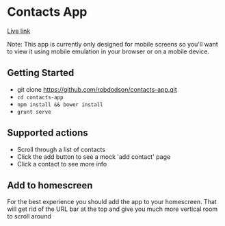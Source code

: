 # Contacts App

[Live link](http://cds-polymer.appspot.com)

Note: This app is currently only designed for mobile screens so you'll want to view it using mobile emulation in your browser or on a mobile device.

## Getting Started

- git clone https://github.com/robdodson/contacts-app.git
- `cd contacts-app`
- `npm install && bower install`
- `grunt serve`

## Supported actions

- Scroll through a list of contacts
- Click the add button to see a mock 'add contact' page
- Click a contact to see more info

## Add to homescreen

For the best experience you should add the app to your homescreen. That will get rid of the URL bar at the top and give you much more vertical room to scroll around

